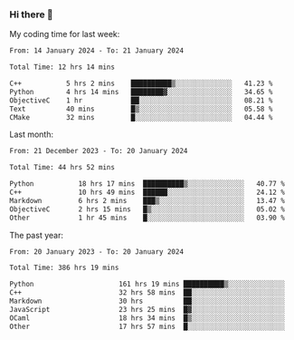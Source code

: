### Hi there 👋

My coding time for last week:

<!--START_SECTION:week-->

```txt
From: 14 January 2024 - To: 21 January 2024

Total Time: 12 hrs 14 mins

C++           5 hrs 2 mins    ██████████▒░░░░░░░░░░░░░░   41.23 %
Python        4 hrs 14 mins   ████████▓░░░░░░░░░░░░░░░░   34.65 %
ObjectiveC    1 hr            ██░░░░░░░░░░░░░░░░░░░░░░░   08.21 %
Text          40 mins         █▒░░░░░░░░░░░░░░░░░░░░░░░   05.58 %
CMake         32 mins         █░░░░░░░░░░░░░░░░░░░░░░░░   04.44 %
```

<!--END_SECTION:week-->

Last month:

<!--START_SECTION:month-->

```txt
From: 21 December 2023 - To: 20 January 2024

Total Time: 44 hrs 52 mins

Python           18 hrs 17 mins  ██████████▒░░░░░░░░░░░░░░   40.77 %
C++              10 hrs 49 mins  ██████░░░░░░░░░░░░░░░░░░░   24.12 %
Markdown         6 hrs 2 mins    ███▒░░░░░░░░░░░░░░░░░░░░░   13.47 %
ObjectiveC       2 hrs 15 mins   █▒░░░░░░░░░░░░░░░░░░░░░░░   05.02 %
Other            1 hr 45 mins    █░░░░░░░░░░░░░░░░░░░░░░░░   03.90 %
```

<!--END_SECTION:month-->

The past year:

<!--START_SECTION:year-->

```txt
From: 20 January 2023 - To: 20 January 2024

Total Time: 386 hrs 19 mins

Python                     161 hrs 19 mins ██████████▒░░░░░░░░░░░░░░   41.76 %
C++                        32 hrs 58 mins  ██░░░░░░░░░░░░░░░░░░░░░░░   08.54 %
Markdown                   30 hrs          ██░░░░░░░░░░░░░░░░░░░░░░░   07.77 %
JavaScript                 23 hrs 25 mins  █▓░░░░░░░░░░░░░░░░░░░░░░░   06.06 %
OCaml                      18 hrs 34 mins  █▒░░░░░░░░░░░░░░░░░░░░░░░   04.81 %
Other                      17 hrs 57 mins  █░░░░░░░░░░░░░░░░░░░░░░░░   04.65 %
```

<!--END_SECTION:year-->
